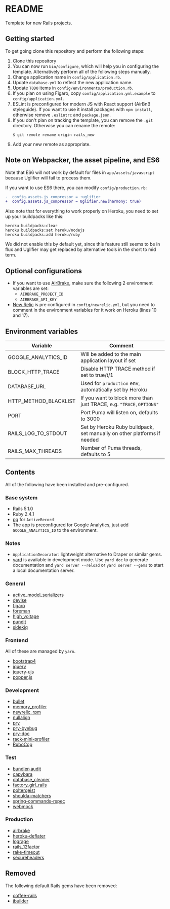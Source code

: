 # README

Template for new Rails projects.

## Getting started

To get going clone this repository and perform the following steps:

1. Clone this repository
1. You can now run `bin/configure`, which will help you in configuring the template.
   Alternatively perform all of the following steps manually.
1. Change application name in `config/application.rb`.
1. Update `database.yml` to reflect the new application name.
1. Update `TODO` items in `config/environments/production.rb`.
1. If you plan on using Figaro, copy `config/application.yml.example` to `config/application.yml`.
1. ESLint is preconfigured for modern JS with React support (AirBnB styleguide). If you want to use
   it install packages with `npm install`, otherwise remove `.eslintrc` and `package.json`.
1. If you don't plan on tracking the template, you can remove the `.git` directory.
   Otherwise you can rename the remote:
   ```shell
   $ git remote rename origin rails_new
   ```
1. Add your new remote as appropriate.

## Note on Webpacker, the asset pipeline, and ES6

Note that ES6 will not work by default for files in `app/assets/javascript` because Uglifier will fail to process them.

If you want to use ES6 there, you can modify `config/production.rb`:

```diff
-  config.assets.js_compressor = :uglifier
+  config.assets.js_compressor = Uglifier.new(harmony: true)
```

Also note that for everything to work properly on Heroku, you need to set up your buildpacks like this:

```
heroku buildpacks:clear
heroku buildpacks:set heroku/nodejs
heroku buildpacks:add heroku/ruby
```

We did not enable this by default yet, since this feature still seems to be in flux and Uglifier may get replaced by alternative tools in the short to mid term.

## Optional configurations

* If you want to use [AirBrake](https://airbrake.io), make sure the following 2 environment variables are set:
    * `AIRBRAKE_PROJECT_ID`
    * `AIRBRAKE_API_KEY`
* [New Relic](https://newrelic.com) is pre configured in `config/newrelic.yml`,
  but you need to comment in the environment variables for it work on Heroku
  (lines 10 and 17).

## Environment variables

| Variable              | Comment                                                                 |
| --------------------- | ----------------------------------------------------------------------- |
| GOOGLE_ANALYTICS_ID   | Will be added to the main application layout if set                     |
| BLOCK_HTTP_TRACE      | Disable HTTP TRACE method if set to true/t/1                            |
| DATABASE_URL          | Used for `production` env, automatically set by Heroku                  |
| HTTP_METHOD_BLACKLIST | If you want to block more than just TRACE, e.g. `"TRACE,OPTIONS"`       |
| PORT                  | Port Puma will listen on, defaults to 3000                              |
| RAILS_LOG_TO_STDOUT   | Set by Heroku Ruby buildpack, set manually on other platforms if needed |
| RAILS_MAX_THREADS     | Number of Puma threads, defaults to 5                                   |

## Contents

All of the following have been installed and pre-configured.

### Base system

* Rails 5.1.0
* Ruby 2.4.1
* [pg](https://github.com/ged/ruby-pg) for `ActiveRecord`
* The app is preconfigured for Google Analytics, just add `GOOGLE_ANALYTICS_ID` to the environment.

### Notes

* `ApplicationDecorator`: lightweight alternative to Draper or similar gems.
* [yard](https://yardoc.org) is available in development mode.
  Use `yard doc` to generate documentation and `yard server --reload` or `yard server --gems`
  to start a local documentation server.

### General

* [active_model_serializers](https://github.com/rails-api/active_model_serializers)
* [devise](https://github.com/plataformatec/devise)
* [figaro](https://github.com/laserlemon/figaro)
* [foreman](https://github.com/ddollar/foreman)
* [high_voltage](https://github.com/thoughtbot/high_voltage)
* [pundit](https://github.com/elabs/pundit)
* [sidekiq](https://github.com/mperham/sidekiq)

### Frontend

All of these are managed by `yarn`.

* [bootstrap4](https://www.npmjs.com/package/bootstrap-v4-dev)
* [jquery](https://www.npmjs.com/package/jquery)
* [jquery-ujs](https://www.npmjs.com/package/jquery-ujs/)
* [popper.js](https://www.npmjs.com/package/popper.js)

### Development

* [bullet](https://github.com/flyerhzm/bullet)
* [memory_profiler](https://github.com/SamSaffron/memory_profiler)
* [newrelic_rpm](https://github.com/newrelic/rpm)
* [nullalign](https://github.com/tcopeland/nullalign)
* [pry](https://github.com/rweng/pry-rails)
* [pry-byebug](https://github.com/deivid-rodriguez/pry-byebug)
* [pry-doc](https://github.com/pry/pry-doc)
* [rack-mini-profiler](https://github.com/MiniProfiler/rack-mini-profiler)
* [RuboCop](https://github.com/bbatsov/rubocop)

### Test

* [bundler-audit](https://github.com/rubysec/bundler-audit)
* [capybara](https://github.com/teamcapybara/capybara)
* [database_cleaner](https://github.com/DatabaseCleaner/database_cleaner)
* [factory_girl_rails](https://github.com/thoughtbot/factory_girl_rails)
* [poltergeist](https://github.com/teampoltergeist/poltergeist)
* [shoulda-matchers](https://github.com/thoughtbot/shoulda-matchers)
* [spring-commands-rspec](https://github.com/jonleighton/spring-commands-rspec)
* [webmock](https://github.com/bblimke/webmock)

### Production

* [airbrake](https://github.com/airbrake/airbrake)
* [heroku-deflater](https://github.com/romanbsd/heroku-deflater)
* [lograge](https://github.com/roidrage/lograge)
* [rails_12factor](https://github.com/heroku/rails_12factor)
* [rake-timeout](https://github.com/heroku/rack-timeout)
* [secureheaders](https://github.com/twitter/secureheaders)

## Removed

The following default Rails gems have been removed:

* [coffee-rails](https://github.com/rails/coffee-rails)
* [jbuilder](https://github.com/rails/jbuilder)
